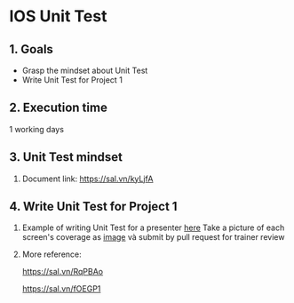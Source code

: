 # IOS Unit Test
## 1. Goals
- Grasp the mindset about Unit Test
- Write Unit Test for Project 1

## 2. Execution time
 1 working days

## 3. Unit Test mindset
1. Document link: https://sal.vn/kyLjfA

## 4. Write Unit Test for Project 1
1. Example of writing Unit Test for a presenter [here](https://github.com/framgia/Training-Guideline/blob/master/IOS/unit-test/HomeViewControllerTest.swift)
    Take a picture of each screen's coverage as [image](https://github.com/framgia/Training-Guideline/blob/master/IOS/unit-test/HomeViewControllerCoverage.png) và submit by pull request for trainer review
2. More reference:
    
    https://sal.vn/RqPBAo

    https://sal.vn/fOEGP1

